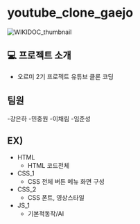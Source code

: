 # youtube_clone_gaejo
![WIKIDOC_thumbnail](https://github.com/MinJoongWon/youtube_clone_gaejo/assets/137133419/bc0eecbc-269f-40ec-b62c-bae042ddbe1b)

## :computer: 프로젝트 소개
- 오르미 2기 프로젝트 유튜브 클론 코딩
## 팀원
-강은하 
-민중원 
-이채림 
-임준성 

## EX)
- HTML
  - HTML 코드전체
- CSS_1
  - CSS 전체 버튼 메뉴 화면 구성
- CSS_2
  - CSS 폰트, 영상스타일
- JS_1
  - 기본적동작/AI
